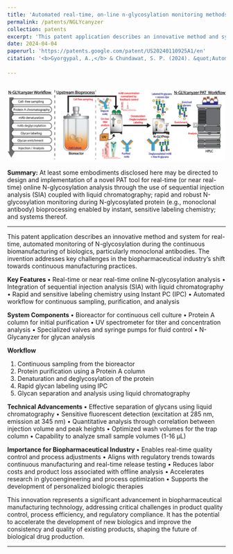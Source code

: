 ```yaml
---
title: 'Automated real-time, on-line n-glycosylation monitoring methods and systems thereof'
permalink: /patents/NGLYcanyzer
collection: patents
excerpt: 'This patent application describes an innovative method and system for real-time, automated monitoring of N-glycosylation during the continuous biomanufacturing of biologics, such as monoclonal antibodies. The invention combines sequential injection analysis (SIA) with liquid chromatography and employs a rapid, sensitive labeling chemistry for instant N-glycosylation analysis. The system integrates various components, including a bioreactor, protein A column, UV spectrometer, and specialized valves and pumps, to enable continuous sampling, protein purification, deglycosylation, and glycan labeling. The method utilizes a fluorescent labeling reagent called Instant PC (IPC) for sensitive detection of glycans. This approach aims to improve the efficiency and quality control of biologic production by shifting from traditional batch processes to continuous manufacturing, while providing real-time monitoring of critical quality attributes like N-glycosylatio.'
date: 2024-04-04
paperurl: 'https://patents.google.com/patent/US20240110925A1/en'
citation: '<b>Gyorgypal, A.,</b> & Chundawat, S. P. (2024). &quot;Automated real-time, on-line n-glycosylation monitoring methods and systems thereof.&quot; <i>U.S. Patent Application No. 18/375,243.</i>.'

---
```


<br/><img src='/files/GLYCanyzer.png'>

<b>Summary:</b> At least some embodiments disclosed here may be directed to design and implementation of a novel PAT tool for real-time (or near real-time) online N-glycosylation analysis through the use of sequential injection analysis (SIA) coupled with liquid chromatography; rapid and robust N-glycosylation monitoring during N-glycosylated protein (e.g., monoclonal antibody) bioprocessing enabled by instant, sensitive labeling chemistry; and systems thereof.

---

This patent application describes an innovative method and system for real-time, automated monitoring of N-glycosylation during the continuous biomanufacturing of biologics, particularly monoclonal antibodies. The invention addresses key challenges in the biopharmaceutical industry’s shift towards continuous manufacturing practices. 

<b> Key Features </b>
•	Real-time or near real-time online N-glycosylation analysis 
•	Integration of sequential injection analysis (SIA) with liquid chromatography 
•	Rapid and sensitive labeling chemistry using Instant PC (IPC) 
•	Automated workflow for continuous sampling, purification, and analysis 

<b> System Components </b>
•	Bioreactor for continuous cell culture 
•	Protein A column for initial purification 
•	UV spectrometer for titer and concentration analysis 
•	Specialized valves and syringe pumps for fluid control 
•	N-Glycanyzer for glycan analysis 

<b> Workflow </b>
1.	Continuous sampling from the bioreactor
2.	Protein purification using a Protein A column
3.	Denaturation and deglycosylation of the protein
4.	Rapid glycan labeling using IPC
5.	Glycan separation and analysis using liquid chromatography

<b> Technical Advancements </b>
•	Effective separation of glycans using liquid chromatography 
•	Sensitive fluorescent detection (excitation at 285 nm, emission at 345 nm) 
•	Quantitative analysis through correlation between injection volume and peak heights 
•	Optimized wash volumes for the trap column 
•	Capability to analyze small sample volumes (1-16 μL) 

<b> Importance for Biopharmaceutical Industry </b>
•	Enables real-time quality control and process adjustments 
•	Aligns with regulatory trends towards continuous manufacturing and real-time release testing 
•	Reduces labor costs and product loss associated with offline analysis 
•	Accelerates research in glycoengineering and process optimization 
•	Supports the development of personalized biologic therapies 

This innovation represents a significant advancement in biopharmaceutical manufacturing technology, addressing critical challenges in product quality control, process efficiency, and regulatory compliance. It has the potential to accelerate the development of new biologics and improve the consistency and quality of existing products, shaping the future of biological drug production.

---

